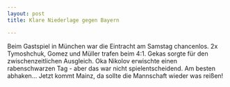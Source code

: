 ```yaml
---
layout: post
title: Klare Niederlage gegen Bayern

---
```


Beim Gastspiel in München war die Eintracht am Samstag chancenlos. 2x  Tymoshchuk, Gomez und Müller trafen beim 4:1. Gekas sorgte für den zwischenzeitlichen Ausgleich. Oka Nikolov erwischte einen rabenschwarzen Tag - aber das war nicht spielentscheidend. Am besten abhaken... Jetzt kommt Mainz, da sollte die Mannschaft wieder was reißen!


